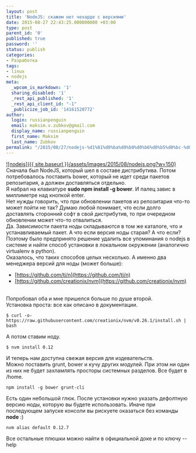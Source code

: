 ```yaml
---
layout: post
title: 'NodeJS: скажем нет чехарде с версиями'
date: 2015-08-27 22:43:25.000000000 +03:00
type: post
parent_id: '0'
published: true
password: ''
status: publish
categories:
- Разработка
tags:
- linux
- nodejs
meta:
  _wpcom_is_markdown: '1'
  sharing_disabled: '1'
  _rest_api_published: '1'
  _rest_api_client_id: "-1"
  _publicize_job_id: '14161520772'
author:
  login: russianpenguin
  email: maksim.v.zubkov@gmail.com
  display_name: russianpenguin
  first_name: Maksim
  last_name: Zubkov
permalink: "/2015/08/27/nodejs-%d1%81%d0%ba%d0%b0%d0%b6%d0%b5%d0%bc-%d0%bd%d0%b5%d1%82-%d1%87%d0%b5%d1%85%d0%b0%d1%80%d0%b4%d0%b5-%d1%81-%d0%b2%d0%b5%d1%80%d1%81%d0%b8%d1%8f%d0%bc%d0%b8/"
---
```

[![nodejs]({{ site.baseurl }}/assets/images/2015/08/nodejs.png?w=150)](https://russianpenguin.files.wordpress.com/2015/08/nodejs.png) Сначала был NodeJS, который шел в составе дистрибутива. Потом потребовалось поставить bower, который не идет среди пакетов репозитария, а должен доставляться отдельно.  
Я набрал на клавиатуре **sudo npm install -g bower**. И палец завис в миллиметре над кнопкой enter.  
Нет нужды говорить, что при обновлении пакетов из репозитария что-то может пойти не так? Думаю любой понимает, что если долго доставлять сторонний софт в свой дистрибутив, то при очередном обновлении может что-то отвалиться.  
Да. Зависимости пакета ноды складываются в том же каталоге, что и устанавливаемый пакет. А что если версия ноды старая? А что если?  
Поэтому было предпринято решение удалить все упоминания о nodejs в системе и найти способ установки в локальном окружении (аналогично virtualenv в python).  
Оказалось, что таких способов целых несколько. А именно два менеджера версий для ноды (может больше):

- [https://github.com/tj/n](https://github.com/tj/n)
- [https://github.com/creationix/nvm](https://github.com/creationix/nvm)

&nbsp;  
Попробовал оба и мне пришелся больше по душе второй.  
Установка проста: все как описано в документации.  
```shell
$ curl -o- https://raw.githubusercontent.com/creationix/nvm/v0.26.1/install.sh | bash  

```  
А потом ставим ноду.  
```shell
$ nvm install 0.12
```  
И теперь нам доступна свежая версия для издевательств.  
Можно поставить grunt, bower и кучу других модулей. При этом ни один из них не будет захламлять просторы системных разделов. Все будет в /home.  
```shell
npm install -g bower grunt-cli
```

Есть один небольшой глюк. После установки нужно указать дефолтную версию ноды, которую вы будете использовать. Иначе при последующем запуске консоли вы рискуете оказаться без команды **node** :)

```shell
nvm alias default 0.12.7
```

Все остальные плюшки можно найти в официальной доке и по ключу --help

